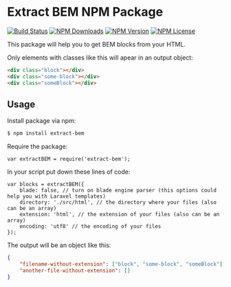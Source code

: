 # Extract BEM NPM Package

[![Build Status](https://travis-ci.org/pbelyaev/extract-bem.svg?branch=master)](https://travis-ci.org/pbelyaev/extract-bem)
[![NPM Downloads](https://img.shields.io/npm/dt/extract-bem.svg)](https://www.npmjs.com/package/extract-bem)
[![NPM Version](https://img.shields.io/npm/v/extract-bem.svg)](https://www.npmjs.com/package/extract-bem)
[![NPM License](https://img.shields.io/npm/l/extract-bem.svg)](https://www.npmjs.com/package/extract-bem)

This package will help you to get BEM blocks from your HTML.

Only elements with classes like this will apear in an output object:
```html
<div class="block"></div>
<div class="some-block"></div>
<div class="someBlock"></div>
```

## Usage

Install package via npm:

```bash
$ npm install extract-bem
```

Require the package:
```nodejs
var extractBEM = require('extract-bem');
```

In your script put down these lines of code:
```nodejs
var blocks = extractBEM({
    blade: false, // turn on blade engine parser (this options could help you with Laravel templates)
    directory: './src/html', // the directory where your files (also can be an array)
    extension: 'html', // the extension of your files (also can be an array)
    encoding: 'utf8' // the encoding of your files
});
```

The output will be an object like this:
```json
{
    "filename-without-extension": ["block", "some-block", "someBlock"],
    "another-file-without-extension": []
}
```
